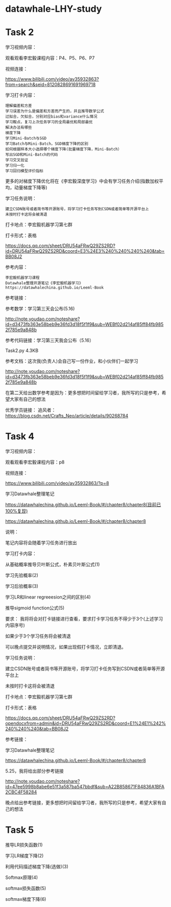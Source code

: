 # datawhale-LHY-study

# Task 2

学习视频内容：

观看观看李宏毅课程内容：P4、P5、P6、P7

视频连接：

https://www.bilibili.com/video/av35932863?from=search&seid=8120828691691969718

学习打卡内容：

    理解偏差和方差
    学习误差为什么是偏差和方差而产生的，并且推导数学公式
    过拟合，欠拟合，分别对应bias和variance什么情况
    学习鞍点，复习上次任务学习的全局最优和局部最优
    解决办法有哪些
    梯度下降
    学习Mini-Batch与SGD
    学习Batch与Mini-Batch，SGD梯度下降的区别
    如何根据样本大小选择哪个梯度下降(批量梯度下降，Mini-Batch）
    写出SGD和Mini-Batch的代码
    学习交叉验证
    学习归一化 
    学习回归模型评价指标
 
更多的对梯度下降优化将在《李宏毅深度学习》中会有学习任务介绍(指数加权平均，动量梯度下降等)

学习任务说明：

    建立CSDN账号或者简书等开源账号，将学习打卡任务写到CSDN或者简单等开源平台上
    未按时打卡这将会被清退
    
打卡地点：李宏毅机器学习第七群

打卡形式：表格

https://docs.qq.com/sheet/DRU54aFRwQ29ZS2RD?id=DRU54aFRwQ29ZS2RD&coord=E3%24E3%240%240%240%240&tab=BB08J2

参考内容：

    李宏毅机器学习课程
    Datawhale整理开源笔记《李宏毅机器学习》
    https://datawhalechina.github.io/Leeml-Book

参考链接：

参考数学：学习第三天会公布(5.16)

http://note.youdao.com/noteshare?id=d3473fb363e58beb9e36fd3d18f5f1f9&sub=WEBf02d214af85ff84fb9852f785e9a848b

参考代码链接：学习第三天我会公布（5.16）

Task2.py
4.3KB

参考文档：这次我(负责人)会自己写一份作业，和小伙伴们一起学习

http://note.youdao.com/noteshare?id=d3473fb363e58beb9e36fd3d18f5f1f9&sub=WEBf02d214af85ff84fb9852f785e9a848b

在第二天给出数学参考是因为：更多想把时间留给学习者，我所写的只是参考，希望大家有自己的想法

优秀学员链接：
追风者：https://blog.csdn.net/Crafts_Neo/article/details/90268784

# Task 4

学习视频内容：

观看观看李宏毅课程内容：p8

视频连接：

https://www.bilibili.com/video/av35932863/?p=8

学习Datawhale整理笔记

https://datawhalechina.github.io/Leeml-Book/#/chapter8/chapter8(目前已100%复现)

https://datawhalechina.github.io/Leeml-Book/#/chapter8/chapter8

说明：

笔记内容将会随着学习任务进行放出

学习打卡内容：

从基础概率推导贝叶斯公式，朴素贝叶斯公式(1)

学习先验概率(2)

学习后验概率(3)

学习LR和linear regreeesion之间的区别(4)

推导sigmoid function公式(5)

要求：
我将将会对打卡链接进行查看，要求打卡学习任务不得少于3个(上述学习内容序号)

如果少于3个学习任务将会被清退

可以晚点提交并说明情况，如果出现假打卡情况，立即清退。

学习任务说明：

 建立CSDN账号或者简书等开源账号，将学习打卡任务写到CSDN或者简单等开源平台上
 
未按时打卡这将会被清退

打卡地点：李宏毅机器学习第七群

打卡形式：表格

https://docs.qq.com/sheet/DRU54aFRwQ29ZS2RD?opendocxfrom=admin&id=DRU54aFRwQ29ZS2RD&coord=E1%24E1%242%240%240%240&tab=BB08J2

参考链接：

学习Datawhale整理笔记

https://datawhalechina.github.io/Leeml-Book/#/chapter8/chapter8

5.25，我将给出部分参考链接

http://note.youdao.com/noteshare?id=47ee5998b8abe6e51f3a587ba547bbdf&sub=A22B858671F84836A1BFA2CBC4F58284

晚点给出参考链接，更多想把时间留给学习者，我所写的只是参考，希望大家有自己的想法

# Task 5

推导LR损失函数(1)

学习LR梯度下降(2)

利用代码描述梯度下降(选做)(3)

Softmax原理(4)

softmax损失函数(5)

softmax梯度下降(6)
